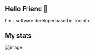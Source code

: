 ## Hello Friend 👋
I'm a software developer based in Toronto.

## My stats
![image](https://github.com/user-attachments/assets/b41e8ddb-f19a-4686-b7fe-abc8326a7dd7)

<!--
**lilyhuang-github/lilyhuang-github** is a ✨ _special_ ✨ repository because its `README.md` (this file) appears on your GitHub profile.

Here are some ideas to get you started:

- 🔭 I’m currently working on ...
- 🌱 I’m currently learning ...
- 👯 I’m looking to collaborate on ...
- 🤔 I’m looking for help with ...
- 💬 Ask me about ...
- 📫 How to reach me: ...
- 😄 Pronouns: ...
- ⚡ Fun fact: ...
-->
